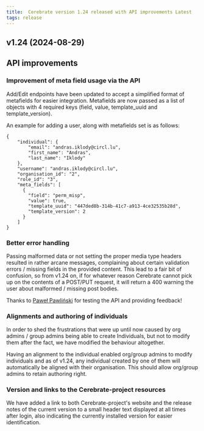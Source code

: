 ```yaml
---
title:  Cerebrate version 1.24 released with API improvements Latest 
tags: release 
---
```


## v1.24 (2024-08-29)

## API improvements

### Improvement of meta field usage via the API

Add/Edit endpoints have been updated to accept a simplified format of metafields for easier integration. Metafields are now passed as a list of objects with 4 required keys (field, value, template_uuid and template_version).

An example for adding a user, along with metafields set is as follows:

```
{
    "individual": {
        "email": "andras.iklody@circl.lu",
        "first_name": "Andras",
        "last_name": "Iklody"
    },
    "username": "andras.iklody@circl.lu",
    "organisation_id": "2",
    "role_id": "3",
    "meta_fields": [
      {
        "field": "perm_misp",
        "value": true,
        "template_uuid": "447ded8b-314b-41c7-a913-4ce32535b28d",
        "template_version": 2
      }
    ]
}
```

### Better error handling

Passing malformed data or not setting the proper media type headers resulted in rather arcane messages, complaining about certain validation errors / missing fields in the provided content. This lead to a fair bit of confusion, so from v1.24 on, if for whatever reason Cerebrate cannot pick up on the contents of a POST/PUT request, it will return a 400 warning the user about malformed / missing post bodies. 

Thanks to [Paweł Pawliński](https://github.com/pp-) for testing the API and providing feedback!

### Alignments and authoring of individuals

In order to shed the frustrations that were up until now caused by org admins / group admins being able to create Individuals, but not to modify them after the fact, we have modified the behaviour altogether. 

Having an alignment to the individual enabled org/group admins to modify individuals and as of v1.24, any individual created by one of them will automatically be aligned with their organisation. This should allow org/group admins to retain authoring right.

### Version and links to the Cerebrate-project resources

We have added a link to both Cerebrate-project's website and the release notes of the current version to a small header text displayed at all times after login, also indicating the currently installed version for easier identification. 
